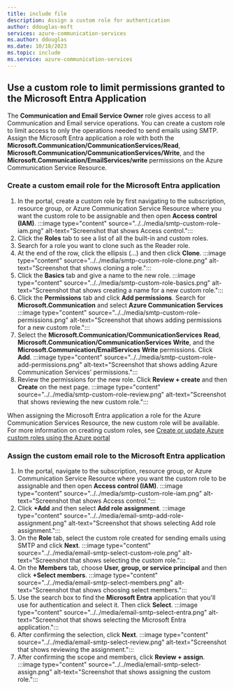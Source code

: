 ```yaml
---
title: include file
description: Assign a custom role for authentication
author: ddouglas-msft
services: azure-communication-services
ms.author: ddouglas
ms.date: 10/18/2023
ms.topic: include
ms.service: azure-communication-services
---
```


## Use a custom role to limit permissions granted to the Microsoft Entra Application

The **Communication and Email Service Owner** role gives access to all Communication and Email service operations. You can create a custom role to limit access to only the operations needed to send emails using SMTP. Assign the Microsoft Entra application a role with both the **Microsoft.Communication/CommunicationServices/Read**, **Microsoft.Communication/CommunicationServices/Write**, and the **Microsoft.Communication/EmailServices/write** permissions on the Azure Communication Service Resource.

### Create a custom email role for the Microsoft Entra application
1. In the portal, create a custom role by first navigating to the subscription, resource group, or Azure Communication Service Resource where you want the custom role to be assignable and then open **Access control (IAM)**.
    :::image type="content" source="../../media/smtp-custom-role-iam.png" alt-text="Screenshot that shows Access control.":::
1. Click the **Roles** tab to see a list of all the built-in and custom roles.
1. Search for a role you want to clone such as the Reader role.
1. At the end of the row, click the ellipsis (...) and then click **Clone**.
    :::image type="content" source="../../media/smtp-custom-role-clone.png" alt-text="Screenshot that shows cloning a role.":::
1. Click the **Basics** tab and give a name to the new role.
    :::image type="content" source="../../media/smtp-custom-role-basics.png" alt-text="Screenshot that shows creating a name for a new custom role.":::
1. Click the **Permissions** tab and click **Add permissions**. Search for **Microsoft.Communication** and select **Azure Communication Services**
    :::image type="content" source="../../media/smtp-custom-role-permissions.png" alt-text="Screenshot that shows adding permissions for a new custom role.":::
1. Select the **Microsoft.Communication/CommunicationServices** **Read**, **Microsoft.Communication/CommunicationServices** **Write**, and the **Microsoft.Communication/EmailServices** **Write** permissions. Click **Add**.
    :::image type="content" source="../../media/smtp-custom-role-add-permissions.png" alt-text="Screenshot that shows adding Azure Communication Services' permissions.":::
1. Review the permissions for the new role. Click **Review + create** and then **Create** on the next page.
    :::image type="content" source="../../media/smtp-custom-role-review.png" alt-text="Screenshot that shows reviewing the new custom role.":::

When assigning the Microsoft Entra application a role for the Azure Communication Services Resource, the new custom role will be available. For more information on creating custom roles, see [Create or update Azure custom roles using the Azure portal](../../../../../role-based-access-control/custom-roles-portal.md)

### Assign the custom email role to the Microsoft Entra application
1. In the portal, navigate to the subscription, resource group, or Azure Communication Service Resource where you want the custom role to be assignable and then open **Access control (IAM)**.
    :::image type="content" source="../../media/smtp-custom-role-iam.png" alt-text="Screenshot that shows Access control.":::
1. Click **+Add** and then select **Add role assignment**.
    :::image type="content" source="../../media/email-smtp-add-role-assignment.png" alt-text="Screenshot that shows selecting Add role assignment.":::
1. On the **Role** tab, select the custom role created for sending emails using SMTP and click **Next**.
    :::image type="content" source="../../media/email-smtp-select-custom-role.png" alt-text="Screenshot that shows selecting the custom role.":::
1. On the **Members** tab, choose **User, group, or service principal** and then click **+Select members**.
    :::image type="content" source="../../media/email-smtp-select-members.png" alt-text="Screenshot that shows choosing select members.":::
1. Use the search box to find the **Microsoft Entra** application that you'll use for authentication and select it. Then click **Select**.
    :::image type="content" source="../../media/email-smtp-select-entra.png" alt-text="Screenshot that shows selecting the Microsoft Entra application.":::
1. After confirming the selection, click **Next**.
    :::image type="content" source="../../media/email-smtp-select-review.png" alt-text="Screenshot that shows reviewing the assignment.":::
1. After confirming the scope and members, click **Review + assign**.
    :::image type="content" source="../../media/email-smtp-select-assign.png" alt-text="Screenshot that shows assigning the custom role.":::